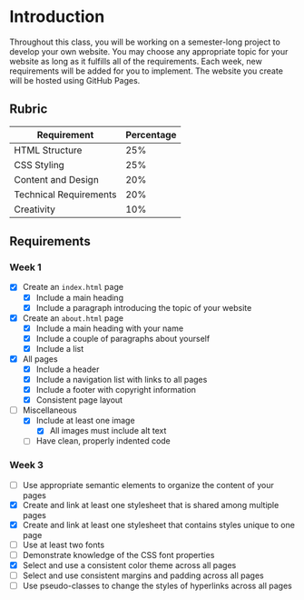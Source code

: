 # Introduction

Throughout this class, you will be working on a semester-long project to develop your own website. You may choose any appropriate topic for your website as long as it fulfills all of the requirements. Each week, new requirements will be added for you to implement. The website you create will be hosted using GitHub Pages. 

## Rubric

| Requirement            | Percentage |
| ---------------------- | ---------- |
| HTML Structure         | 25%        |
| CSS Styling            | 25%        |
| Content and Design     | 20%        |
| Technical Requirements | 20%        |
| Creativity             | 10%        |

## Requirements

### Week 1

* [x] Create an `index.html` page
    * [x] Include a main heading
    * [x] Include a paragraph introducing the topic of your website
* [x] Create an `about.html` page
    * [x] Include a main heading with your name
    * [x] Include a couple of paragraphs about yourself
    * [x] Include a list
* [x] All pages
    * [x] Include a header
    * [x] Include a navigation list with links to all pages
    * [x] Include a footer with copyright information
    * [x] Consistent page layout
* [ ] Miscellaneous
    * [x] Include at least one image
        * [x] All images must include alt text
    * [ ] Have clean, properly indented code

### Week 3

* [ ] Use appropriate semantic elements to organize the content of your pages
* [x] Create and link at least one stylesheet that is shared among multiple pages
* [x] Create and link at least one stylesheet that contains styles unique to one page
* [ ] Use at least two fonts
* [ ] Demonstrate knowledge of the CSS font properties
* [x] Select and use a consistent color theme across all pages
* [ ] Select and use consistent margins and padding across all pages
* [ ] Use pseudo-classes to change the styles of hyperlinks across all pages

